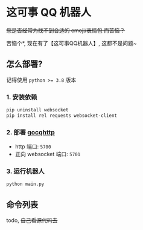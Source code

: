 # 这可事 QQ 机器人

~~您是否经常为找不到合适的 emoji/表情包 而苦恼？~~

苦恼个*, 现在有了【这可事QQ机器人】, 这都不是问题~

## 怎么部署?

记得使用 `python >= 3.8` 版本

### 1. 安装依赖

```bash
pip uninstall websocket
pip install rel requests websocket-client
```

### 2. 部署 [gocqhttp](https://docs.go-cqhttp.org/guide/#go-cqhttp)

- http 端口: `5700`
- 正向 websocket 端口: `5701`

### 3. 运行机器人

```bash
python main.py
```

## 命令列表

todo, ~~自己看源代码去~~
